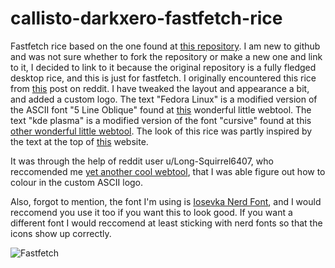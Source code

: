 # callisto-darkxero-fastfetch-rice
Fastfetch rice based on the one found at <a href="https://github.com/xerolinux/xero-layan-git?tab=readme-ov-file">this repository</a>.
I am new to github and was not sure whether to fork the repository or make a new one and link to it, I decided to link to it because the original repository is a fully fledged desktop rice, and this is just for fastfetch.
I originally encountered this rice from <a href="https://www.reddit.com/r/GarudaLinux/comments/1dcq0dl/making_fastfetch_more_beautiful_linux/">this</a>
post on reddit. I have tweaked the layout and appearance a bit, and added a custom logo. The text "Fedora Linux" is a modified version of the ASCII font "5 Line Oblique" found at <a href="https://www.asciiart.eu/text-to-ascii-art">this</a> wonderful little webtool. The text "kde plasma" is a modified version of the font "cursive" found at this <a href="http://patorjk.com/software/taag/#p=display&f=Cursive&t=kde%20plasma">other wonderful little webtool</a>. The look of this rice was partly inspired by the text at the top of <a href="https://sinewave.cyou/index.html">this</a> website.

It was through the help of reddit user u/Long-Squirrel6407, who reccomended me <a href="https://websim.ai/p/qqnmanhuzb6x49_ic33e">yet another cool webtool</a>, that I was able figure out how to colour in the custom ASCII logo.

Also, forgot to mention, the font I'm using is <a href="https://www.nerdfonts.com/font-downloads">Iosevka Nerd Font</a>, and I would reccomend you use it too if you want this to look good. If you want a different font I would reccomend at least sticking with nerd fonts so that the icons show up correctly.

![Fastfetch](https://github.com/user-attachments/assets/2598eb07-ceba-4da2-95fc-ffbc8e5b1d73)
